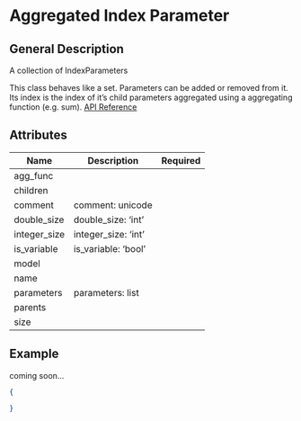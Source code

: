 # Aggregated Index Parameter

## General Description

A collection of IndexParameters

This class behaves like a set. Parameters can be added or removed from it. Its index is the index of it’s child parameters aggregated using a aggregating function (e.g. sum). [API Reference](https://pywr.github.io/pywr-docs/master/api/generated/pywr.parameters.AggregatedIndexParameter.html)

## Attributes

| Name          | Description          | Required |
| ------------- | -------------------- | -------- |
| agg\_func     |                      |          |
| children      |                      |          |
| comment       | comment: unicode     |          |
| double\_size  | double\_size: ‘int’  |          |
| integer\_size | integer\_size: ‘int’ |          |
| is\_variable  | is\_variable: ‘bool’ |          |
| model         |                      |          |
| name          |                      |          |
| parameters    | parameters: list     |          |
| parents       |                      |          |
| size          |                      |          |

## Example

coming soon...

```json
{

}
```
